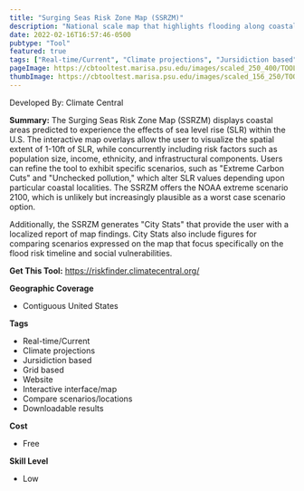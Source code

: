 ```yaml
---
title: "Surging Seas Risk Zone Map (SSRZM)"
description: "National scale map that highlights flooding along coastal areas with SLR from 1-10ft, social demographic layers. The tool also includes localized fact sheets and detailed reports with flood impacts and resilience efforts individuals may take."
date: 2022-02-16T16:57:46-0500
pubtype: "Tool"
featured: true
tags: ["Real-time/Current", "Climate projections", "Jursidiction based", "Grid based", "Website", "Interactive interface/map", "Compare scenarios/locations", "Downloadable results"]
pageImage: https://cbtooltest.marisa.psu.edu/images/scaled_250_400/TOOLID_58.0_ScreenCapture-1.png
thumbImage: https://cbtooltest.marisa.psu.edu/images/scaled_156_250/TOOLID_58.0_ScreenCapture-1.png
---
```

Developed By: Climate Central

**Summary:** The Surging Seas Risk Zone Map (SSRZM) displays coastal areas predicted to experience the effects of sea level rise (SLR) within the U.S. The interactive map overlays allow the user to visualize the spatial extent of 1-10ft of SLR, while concurrently including risk factors such as population size, income, ethnicity, and infrastructural components. Users can refine the tool to exhibit specific scenarios, such as "Extreme Carbon Cuts" and "Unchecked pollution," which alter SLR values depending upon particular coastal localities. The SSRZM offers the NOAA extreme scenario 2100, which is unlikely but increasingly plausible as a worst case scenario option.

Additionally, the SSRZM generates "City Stats" that provide the user with a localized report of map findings. City Stats also include figures for comparing scenarios expressed on the map that focus specifically on the flood risk timeline and social vulnerabilities.

__**Get This Tool:**__ https://riskfinder.climatecentral.org/

__**Geographic Coverage**__
- Contiguous United States

__**Tags**__
-  Real-time/Current
-  Climate projections
-  Jursidiction based
-  Grid based
-  Website
-  Interactive interface/map
-  Compare scenarios/locations
-  Downloadable results

__**Cost**__
- Free

__**Skill Level**__
- Low
